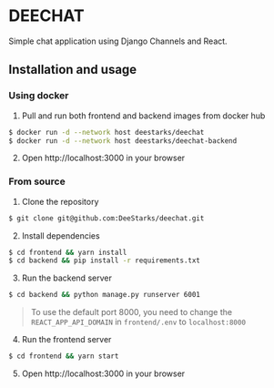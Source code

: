 # DEECHAT

Simple chat application using Django Channels and React.

## Installation and usage

### Using docker

1. Pull and run both frontend and backend images from docker hub
```bash
$ docker run -d --network host deestarks/deechat
$ docker run -d --network host deestarks/deechat-backend
```

2. Open http://localhost:3000 in your browser

### From source

1. Clone the repository
```bash
$ git clone git@github.com:DeeStarks/deechat.git
```

2. Install dependencies
```bash
$ cd frontend && yarn install
$ cd backend && pip install -r requirements.txt
```

3. Run the backend server
```bash
$ cd backend && python manage.py runserver 6001
```
> To use the default port 8000, you need to change the `REACT_APP_API_DOMAIN` in `frontend/.env` to `localhost:8000`

4. Run the frontend server
```bash
$ cd frontend && yarn start
```

5. Open http://localhost:3000 in your browser
